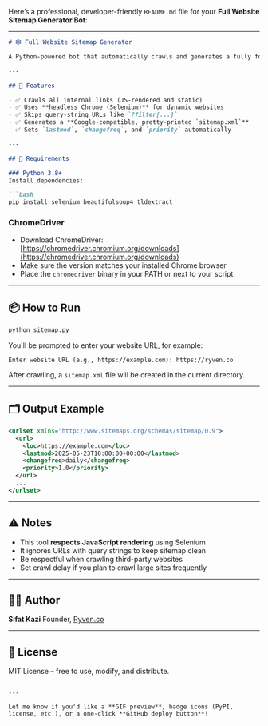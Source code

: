 Here’s a professional, developer-friendly `README.md` file for your **Full Website Sitemap Generator Bot**:

---

````markdown
# 🕸️ Full Website Sitemap Generator

A Python-powered bot that automatically crawls and generates a fully formatted `sitemap.xml` for any website — perfect for SEO submissions and Google indexing.

---

## 🚀 Features

- ✅ Crawls all internal links (JS-rendered and static)
- ✅ Uses **headless Chrome (Selenium)** for dynamic websites
- ✅ Skips query-string URLs like `?filter[...]`
- ✅ Generates a **Google-compatible, pretty-printed `sitemap.xml`**
- ✅ Sets `lastmod`, `changefreq`, and `priority` automatically

---

## 🧰 Requirements

### Python 3.8+
Install dependencies:

```bash
pip install selenium beautifulsoup4 tldextract
````

### ChromeDriver

* Download ChromeDriver: [https://chromedriver.chromium.org/downloads](https://chromedriver.chromium.org/downloads)
* Make sure the version matches your installed Chrome browser
* Place the `chromedriver` binary in your PATH or next to your script

---

## 📦 How to Run

```bash
python sitemap.py
```

You'll be prompted to enter your website URL, for example:

```
Enter website URL (e.g., https://example.com): https://ryven.co
```

After crawling, a `sitemap.xml` file will be created in the current directory.

---

## 🗂 Output Example

```xml
<urlset xmlns="http://www.sitemaps.org/schemas/sitemap/0.9">
  <url>
    <loc>https://example.com</loc>
    <lastmod>2025-05-23T10:00:00+00:00</lastmod>
    <changefreq>daily</changefreq>
    <priority>1.0</priority>
  </url>
  ...
</urlset>
```

---

## ⚠️ Notes

* This tool **respects JavaScript rendering** using Selenium
* It ignores URLs with query strings to keep sitemap clean
* Be respectful when crawling third-party websites
* Set crawl delay if you plan to crawl large sites frequently

---

## 👨‍💻 Author

**Sifat Kazi**
Founder, [Ryven.co](https://ryven.co)

---

## 📄 License

MIT License – free to use, modify, and distribute.

```

---

Let me know if you'd like a **GIF preview**, badge icons (PyPI, license, etc.), or a one-click **GitHub deploy button**!
```
